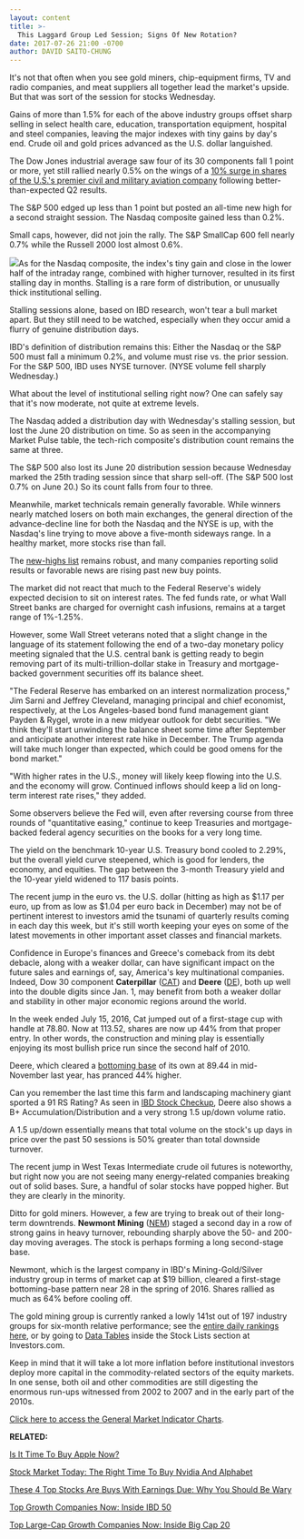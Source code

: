```yaml
---
layout: content
title: >-
  This Laggard Group Led Session; Signs Of New Rotation?
date: 2017-07-26 21:00 -0700
author: DAVID SAITO-CHUNG
---
```






It's not that often when you see gold miners, chip-equipment firms, TV and radio companies, and meat suppliers all together lead the market's upside. But that was sort of the session for stocks Wednesday.




 Gains of more than 1.5% for each of the above industry groups offset sharp selling in select health care, education, transportation equipment, hospital and steel companies, leaving the major indexes with tiny gains by day's end. Crude oil and gold prices advanced as the U.S. dollar languished.


The Dow Jones industrial average saw four of its 30 components fall 1 point or more, yet still rallied nearly 0.5% on the wings of a [10% surge in shares of the U.S.'s premier civil and military aviation company](https://www.investors.com/news/boeing-boosts-profit-view-after-beating-q2-forecasts/) following better-than-expected Q2 results.


The S&P 500 edged up less than 1 point but posted an all-time new high for a second straight session. The Nasdaq composite gained less than 0.2%.


Small caps, however, did not join the rally. The S&P SmallCap 600 fell nearly 0.7% while the Russell 2000 lost almost 0.6%.


![](https://www.investors.com/wp-content/uploads/2017/07/MP_3x3_072617-161x300.png)As for the Nasdaq composite, the index's tiny gain and close in the lower half of the intraday range, combined with higher turnover, resulted in its first stalling day in months. Stalling is a rare form of distribution, or unusually thick institutional selling.


Stalling sessions alone, based on IBD research, won't tear a bull market apart. But they still need to be watched, especially when they occur amid a flurry of genuine distribution days.


IBD's definition of distribution remains this: Either the Nasdaq or the S&P 500 must fall a minimum 0.2%, and volume must rise vs. the prior session. For the S&P 500, IBD uses NYSE turnover. (NYSE volume fell sharply Wednesday.)


What about the level of institutional selling right now? One can safely say that it's now moderate, not quite at extreme levels.


The Nasdaq added a distribution day with Wednesday's stalling session, but lost the June 20 distribution on time. So as seen in the accompanying Market Pulse table, the tech-rich composite's distribution count remains the same at three.


The S&P 500 also lost its June 20 distribution session because Wednesday marked the 25th trading session since that sharp sell-off. (The S&P 500 lost 0.7% on June 20.) So its count falls from four to three.


Meanwhile, market technicals remain generally favorable. While winners nearly matched losers on both main exchanges, the general direction of the advance-decline line for both the Nasdaq and the NYSE is up, with the Nasdaq's line trying to move above a five-month sideways range. In a healthy market, more stocks rise than fall.


The [new-highs list](https://www.investors.com/ibd-data-tables/) remains robust, and many companies reporting solid results or favorable news are rising past new buy points.


The market did not react that much to the Federal Reserve's widely expected decision to sit on interest rates. The fed funds rate, or what Wall Street banks are charged for overnight cash infusions, remains at a target range of 1%-1.25%.


However, some Wall Street veterans noted that a slight change in the language of its statement following the end of a two-day monetary policy meeting signaled that the U.S. central bank is getting ready to begin removing part of its multi-trillion-dollar stake in Treasury and mortgage-backed government securities off its balance sheet.


"The Federal Reserve has embarked on an interest normalization process," Jim Sarni and Jeffrey Cleveland, managing principal and chief economist, respectively, at the Los Angeles-based bond fund management giant Payden & Rygel, wrote in a new midyear outlook for debt securities. "We think they'll start unwinding the balance sheet some time after September and anticipate another interest rate hike in December. The Trump agenda will take much longer than expected, which could be good omens for the bond market."


"With higher rates in the U.S., money will likely keep flowing into the U.S. and the economy will grow. Continued inflows should keep a lid on long-term interest rate rises," they added.


Some observers believe the Fed will, even after reversing course from three rounds of "quantitative easing," continue to keep Treasuries and mortgage-backed federal agency securities on the books for a very long time.


The yield on the benchmark 10-year U.S. Treasury bond cooled to 2.29%, but the overall yield curve steepened, which is good for lenders, the economy, and equities. The gap between the 3-month Treasury yield and the 10-year yield widened to 117 basis points.


The recent jump in the euro vs. the U.S. dollar (hitting as high as $1.17 per euro, up from as low as $1.04 per euro back in December) may not be of pertinent interest to investors amid the tsunami of quarterly results coming in each day this week, but it's still worth keeping your eyes on some of the latest movements in other important asset classes and financial markets.



Confidence in Europe's finances and Greece's comeback from its debt debacle, along with a weaker dollar, can have significant impact on the future sales and earnings of, say, America's key multinational companies. Indeed, Dow 30 component **Caterpillar** ([CAT](https://research.investors.com/quote.aspx?symbol=CAT)) and **Deere** ([DE](https://research.investors.com/quote.aspx?symbol=DE)), both up well into the double digits since Jan. 1, may benefit from both a weaker dollar and stability in other major economic regions around the world.


In the week ended July 15, 2016, Cat jumped out of a first-stage cup with handle at 78.80. Now at 113.52, shares are now up 44% from that proper entry. In other words, the construction and mining play is essentially enjoying its most bullish price run since the second half of 2010.


Deere, which cleared a [bottoming base](https://www.investors.com/how-to-invest/investors-corner/investing-after-a-market-deep-freeze-how-to-spot-the-bottoming-base/) of its own at 89.44 in mid-November last year, has pranced 44% higher.


Can you remember the last time this farm and landscaping machinery giant sported a 91 RS Rating? As seen in [IBD Stock Checkup](http://research.investors.com/stock-checkup/nyse-deere-and-co-de.aspx), Deere also shows a B+ Accumulation/Distribution and a very strong 1.5 up/down volume ratio.


A 1.5 up/down essentially means that total volume on the stock's up days in price over the past 50 sessions is 50% greater than total downside turnover.


The recent jump in West Texas Intermediate crude oil futures is noteworthy, but right now you are not seeing many energy-related companies breaking out of solid bases. Sure, a handful of solar stocks have popped higher. But they are clearly in the minority.


Ditto for gold miners. However, a few are trying to break out of their long-term downtrends. **Newmont Mining** ([NEM](https://research.investors.com/quote.aspx?symbol=NEM)) staged a second day in a row of strong gains in heavy turnover, rebounding sharply above the 50- and 200-day moving averages. The stock is perhaps forming a long second-stage base.



Newmont, which is the largest company in IBD's Mining-Gold/Silver industry group in terms of market cap at $19 billion, cleared a first-stage bottoming-base pattern near 28 in the spring of 2016. Shares rallied as much as 64% before cooling off.


The gold mining group is currently ranked a lowly 141st out of 197 industry groups for six-month relative performance; see the [entire daily rankings here](https://www.investors.com/data-tables/industry-sub-group-rankings-jul-26-2017/), or by going to [Data Tables](https://www.investors.com/ibd-data-tables/) inside the Stock Lists section at Investors.com.


Keep in mind that it will take a lot more inflation before institutional investors deploy more capital in the commodity-related sectors of the equity markets. In one sense, both oil and other commodities are still digesting the enormous run-ups witnessed from 2002 to 2007 and in the early part of the 2010s.


[Click here to access the General Market Indicator Charts](https://www.investors.com/wp-content/uploads/2017/07/IBD2607152723GMI.pdf).


**RELATED:**


[Is It Time To Buy Apple Now?](https://www.investors.com/market-trend/stock-market-today/china-medicals-lead-market-why-apple-has-hit-a-buy-point-now/)


[Stock Market Today: The Right Time To Buy Nvidia And Alphabet](https://www.investors.com/market-trend/stock-market-today/dow-30-up-the-right-time-to-buy-nvidia-alphabet-is-apple-still-in-buy-range/)


[These 4 Top Stocks Are Buys With Earnings Due: Why You Should Be Wary](https://www.investors.com/market-trend/stock-market-today/these-4-top-stocks-are-buys-with-earnings-due-why-you-should-be-wary/)


[Top Growth Companies Now: Inside IBD 50](http://research.investors.com/stock-lists/ibd-50/)


[Top Large-Cap Growth Companies Now: Inside Big Cap 20](http://research.investors.com/stock-lists/big-cap-20/)


 




